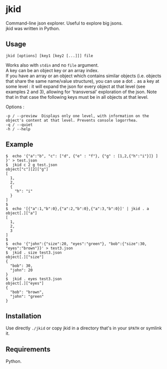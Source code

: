 jkid
====

Command-line json explorer. Useful to explore big jsons.  
jkid was written in Python.

Usage
-----

	jkid [options] [key1 [key2 [...]]] file

Works also with `stdin` and no `file` argument.  
A key can be an object key or an array index.  
If you have an array or an object which contains similar objects (i.e. objects that share the same name/value structure),
you can use a dot `.` as a key at some level : it will expand the json for every object at that level (see examples 2 and 3),
allowing for 'transversal' exploration of the json. Note that in that case the following keys must be in all objects at that level.

Options :

	-p / --preview	Displays only one level, with information on the object's content at that level. Prevents console logorrhea.
	-q / --quiet	
	-h / --help		

Example
-------
	$  echo '{"a":"b", "c": ["d", {"e" : "f"}, {"g" : [1,2,{"h":"i"}]} ] }' > test.json
	$  jkid c 2 g test.json
	object["c"][2]["g"]
	[
	  1, 
	  2, 
	  {
	    "h": "i"
	  }
	]
	$
	$  echo '[{"a":1,"b":0},{"a":2,"b":0},{"a":3,"b":0}]' | jkid . a
	object[.]["a"]
	[
	  1, 
	  2, 
	  3
	]
	$
	$  echo '{"john":{"size":20, "eyes":"green"}, "bob":{"size":30, "eyes":"brown"}}' > test3.json
	$  jkid . size test3.json 
	object[.]["size"]
	{
	  "bob": 30, 
	  "john": 20
	}
	$  jkid . eyes test3.json 
	object[.]["eyes"]
	{
	  "bob": "brown", 
	  "john": "green"
	}


Installation
------------
Use directly `./jkid` or copy jkid in a directory that's in your `$PATH` or symlink it.

Requirements
------------

Python.